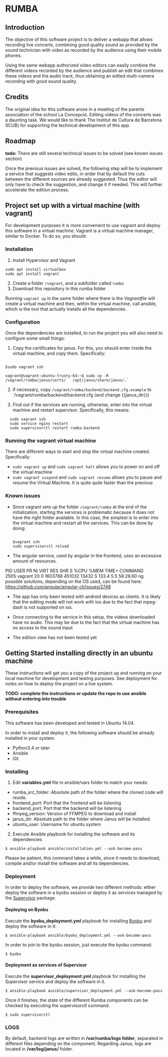 # RUMBA


## Introduction

 The objective of this software project is to deliver  a webapp that allows recording live concerts, combining good quality sound as provided by the sound technician with video as recorded  by the audience using their mobile phones.
 
 Using the same webapp authorized video editors can easily combine the different videos  recorded by the audience and publish an edit that combines these videos and the audio track, thus obtaining an edited multi-camera recording with good sound quality.


## Credits

The original idea for this software arose in a meeting of the parents association of the school La Concepció. Editing videos of the concerts was a daunting task. We would like to thank  The Institut de Cultura de Barcelona (ICUB) for supporting the technical development of this app.


## Roadmap
**todo:** There are still several technical issues to be solved (see known issues section)

Once the previous issues are solved, the following step will be to implement a service that suggests video edits, in order that by default the cuts between the different sources are already suggested. Thus the editor will only have to check the suggestion, and change it if needed. This will further accelerate the edition process.


## Project set up with a virtual machine (with vagrant)

For development purposes it is more convenient to use vagrant and deploy this software in a virtual machine. Vagrant is a virtual machine manager, similar to Docker. To do so, you should:

### Installation

 1. Install  Hypervisor and Vagrant

```console 
sudo apt install virtualbox
sudo apt install vagrant

```

 2. Create a folder `/vagrant`, and a subfolder called  `rumba`
 3. Download this repository in this rumba folder


Running `vagrant up` in the same folder where there is the *Vagrantfile* will create a virtual machine and then, within the virtual machine, call ansible, which is the tool that actually installs all the dependencies.

### Configuration
Once the dependencies are installed, to run the project you  will also need to configure some small things:

 1. Copy the certificates for janus. For this, you should enter inside the virtual machine, and copy them. Specifically:

```console

$sudo vagrant ssh

vagrant@vagrant-ubuntu-trusty-64:~$ sudo cp -R /vagrant/rumba/janus/certs/   /opt/janus/share/janus/.` 

```
  
 2. if necessary, copy  `/vagrant/rumba/backend/backend.cfg.example` to `/vagrant/rumba/backend/backend.cfg (and change {{janus_dir}})

 3. Find out if the services are running, otherwise, enter into the virtual machine and restart supervisor. Specifically, this means:

```
  sudo vagrant ssh
  sudo service nginx restart
  sudo supervisorctl restart rumba-backend
``` 
### Running the vagrant virtual machine

There are different ways to start and stop the virtual machine created. Specifically: 
 - `sudo vagrant up` and `sudo vagrant halt`  allows you to  power on and off the virtual machine
 -  `sudo vagrant suspend` and `sudo vagrant resume` allows you to  pause and resume the Virtual Machine. It is quite quite faster than the previous

### Known issues

- Since vagrant sets up the folder  `/vagrant/rumba` at the end of the initialization, starting the services is problematic because it does not have the right folder available. In this case, the simplest is to enter into the virtual machine and restart all the services. This can be done by doing:  
  ```console

  $vagrant ssh
  sudo supervisorctl reload

  ```
- The angular service, used by angular in the frontend, uses an excessive amount of resources.

PID USER      PR  NI    VIRT    RES    SHR S  %CPU %MEM     TIME+ COMMAND                                                                                        
 2505 vagrant   20   0 1603788 451032  13432 S 133.4  5.5  58:28.60 ng  
possible solutions, depending on the OS used, can be found here:
https://github.com/angular/angular-cli/issues/2748

- The app has only been tested with android devices as clients. It is likely that the editing mode will not work with ios due to the fact that mpeg-dash is not supported on ios.  

- Once connecting to the service in this setup, the videos downloaded have no audio. This may be due to the fact that the virtual machine has no access to the sound input
- The edition view has not been tested yet



## Getting Started installing directly in an ubuntu machine

These instructions will get you a copy of the project up and running on your local machine for development and testing purposes. See deployment for notes on how to deploy the project on a live system.

 **TODO: complete the instructions or update the repo to use ansible without entering into trouble**

### Prerequisites

This software has been developed and tested in Ubuntu 14.04.

In order to install and deploy it, the following software should be already installed in your system.

<ul>
    <li> Python3.4 or later</li>
    <li> Ansible </li> 
    <li> Git </li>
</ul>

### Installing

1) Edit <b>variables.yml</b> file in ansible/vars folder to match your needs:

<ul>
    <li>rumba_src_folder: Absolute path of the folder where the cloned code will reside.</li>
    <li>frontend_port: Port that the frontend will be listening</li>
    <li>backend_port: Port that the backend will be listening</li>
    <li>ffmpeg_version: Version of FFMPEG to download and install</li>
    <li>janus_dir: Absolute path to the folder where Janus will be installed.</li>
    <li>ubuntu_user: Username for ubuntu system</li>


</ul>

2) Execute Ansible playbook for installing the software and its dependencies

``` 
$ ansible-playbook ansible/installation.yml --ask-become-pass
``` 

Please be patient, this command takes a while, since it needs to download, compile and/or install the software and all its dependencies.

### Deployment

In order to deploy the software, we provide two different methods: either deploy the software in a byobu session or deploy it as services managed by the  <a href="http://supervisord.org/" target="_blank">Supervisor</a> package.
<br>
#### Deploying on Byobu

Execute the <b>byobu_deployment.yml</b> playbook for installing <a href="http://byobu.co/" target="_blank">Byobu</a> and deploy the software in it:

```
$ ansible-playbook ansible/byobu_deployment.yml --ask-become-pass
```

In order to join to the byobu session, just execute the byobu command:

```
$ byobu
```

#### Deployment as services of Supervisor

Execute the <b>supervisor_deployment.yml</b> playbook for installing the Supervisor service and deploy the software in it.

```
$ ansible-playbook ansible/supervisor_deployment.yml --ask-become-pass
```

Once it finishes, the state of the different Rumba components can be checked by executing the supervisorctl command.

```
$ sudo supervisorctl
```


### LOGS

By default, backend logs are written in <b>/var/rumba/logs folder</b>, separated in different files 
depending on the component. Regarding Janus, logs are located in <b>/var/log/janus/</b> folder.


